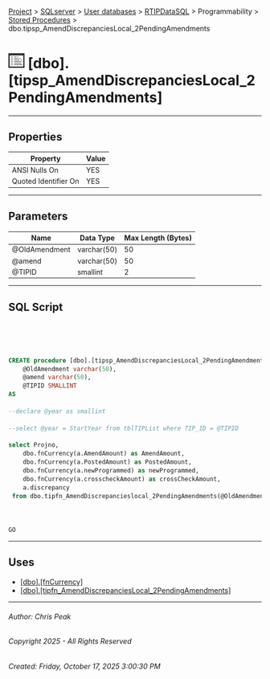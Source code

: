 #### 

[Project](../../../../../index.md) > [SQLserver](../../../../index.md) > [User databases](../../../index.md) > [RTIPDataSQL](../../index.md) > Programmability > [Stored Procedures](Stored_Procedures.md) > dbo.tipsp_AmendDiscrepanciesLocal_2PendingAmendments

# ![Stored Procedures](../../../../../Images/StoredProcedure32.png) [dbo].[tipsp_AmendDiscrepanciesLocal_2PendingAmendments]

---

## <a name="#properties"></a>Properties

| Property | Value |
|---|---|
| ANSI Nulls On | YES |
| Quoted Identifier On | YES |


---

## <a name="#parameters"></a>Parameters

| Name | Data Type | Max Length (Bytes) |
|---|---|---|
| @OldAmendment | varchar(50) | 50 |
| @amend | varchar(50) | 50 |
| @TIPID | smallint | 2 |


---

## <a name="#sqlscript"></a>SQL Script

```sql




CREATE procedure [dbo].[tipsp_AmendDiscrepanciesLocal_2PendingAmendments]
	@OldAmendment varchar(50), 
	@amend varchar(50),
	@TIPID SMALLINT
AS

--declare @year as smallint

--select @year = StartYear from tblTIPList where TIP_ID = @TIPID

select Projno,
	dbo.fnCurrency(a.AmendAmount) as AmendAmount,
	dbo.fnCurrency(a.PostedAmount) as PostedAmount,
	dbo.fnCurrency(a.newProgrammed) as newProgrammed,
	dbo.fnCurrency(a.crosscheckAmount) as crossCheckAmount,
	a.discrepancy
 from dbo.tipfn_AmendDiscrepancieslocal_2PendingAmendments(@OldAmendment, @amend, @TIPID) a



GO

```


---

## <a name="#uses"></a>Uses

* [[dbo].[fnCurrency]](../Functions/Scalar-valued_Functions/dbo_fnCurrency.md)
* [[dbo].[tipfn_AmendDiscrepanciesLocal_2PendingAmendments]](../Functions/Table-valued_Functions/dbo_tipfn_AmendDiscrepanciesLocal_2PendingAmendments.md)


---

###### Author:  Chris Peak

###### Copyright 2025 - All Rights Reserved

###### Created: Friday, October 17, 2025 3:00:30 PM

